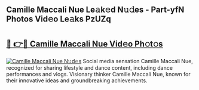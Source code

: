 ## Camille Maccali Nue Le𝚊k𝚎d N𝚞𝚍es - Part-yfN Photos Vid𝚎o Le𝚊ks PzUZq

# <h2><a href="http://fb42545.evod.top/?m=Camille+Maccali+Nue">🔗 👉🔴 Camille Maccali Nue Vid𝚎o Ph𝚘t𝚘s</a></h2>

[![Camille Maccali Nue N𝚞d𝚎s](https://i.imgur.com/8V9OHl7.gif)](http://fb42545.evod.top/?m=Camille+Maccali+Nue)
Social media sensation Camille Maccali Nue, recognized for sharing lifestyle and dance content, including dance performances and vlogs. Visionary thinker Camille Maccali Nue, known for their innovative ideas and groundbreaking achievements. 
